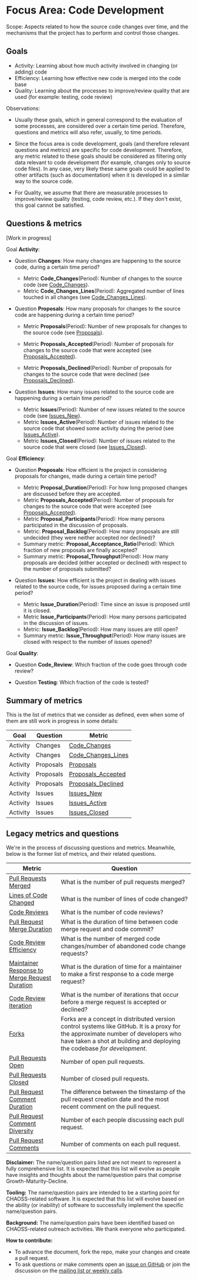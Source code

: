 # Focus Area: Code Development

Scope: Aspects related to how the source code changes over time, and the mechanisms that the project has to perform and control those changes.

## Goals

* Activity: Learning about how much activity involved in changing (or adding) code
* Efficiency: Learning how effective new code is merged into the code base
* Quality: Learning about the processes to improve/review quality that are used (for example: testing, code review)

Observations:

* Usually these goals, which in general correspond to the evaluation of some processes,
are considered over a certain time period. Therefore, questions and metrics will also refer, usually,
to time periods.

* Since the focus area is code development, goals (and therefore relevant questions and metrics) are specific for code development. Therefore, any metric related to these goals should be considered as filtering only data relevant to code development (for example, changes only to source code files). In any case, very likely these same goals could be applied to other artifacts (such as documentation) when it is developed in a similar way to the source code.

* For Quality, we assume that there are measurable processes to improve/review quality (testing, code review, etc.). If they don't exist, this goal cannot be satisfied.

## Questions & metrics

\[Work in progress\]

Goal **Activity**:

* Question **Changes**: How many changes are happening to the source code, during a certain time period?
  * Metric **Code_Changes**(Period): Number of changes to the source code
  (see [Code_Changes](../metrics/Code_Changes.md)).
  * Metric **Code_Changes_Lines**(Period): Aggregated number of lines touched in all changes
  (see [Code_Changes_Lines](../metrics/Code_Changes_Lines.md)).

* Question **Proposals**: How many proposals for changes to the source code
are happening during a certain time period?

  * Metric **Proposals**(Period): Number of new proposals for changes
  to the source code
  (see [Proposals](../metrics/Proposals.md)).

  * Metric **Proposals_Accepted**(Period): Number of proposals for changes
  to the source code that were accepted
  (see [Proposals_Accepted](../metrics/Proposals_Accepted.md)).

  * Metric **Proposals_Declined**(Period): Number of proposals for changes
  to the source code that were declined
  (see [Proposals_Declined](../metrics/Proposals_Declined.md)).


* Question **Issues**: How many issues related to the source code
are happening during a certain time period?

  * Metric **Issues**(Period): Number of new issues related to the source code
  (see [Issues_New](../metrics/Issues_New.md)).
  * Metric **Issues_Active**(Period): Number of issues related to
  the source code that showed some activity during the period
  (see [Issues_Active](../metrics/Issues_Active.md)).
  * Metric **Issues_Closed**(Period): Number of issues related to
  the source code that were closed
  (see [Issues_Closed](../metrics/Issues_Closed.md)).

Goal **Efficiency**:

* Question **Proposals**: How efficient is the project in considering proposals for changes,
made during a certain time period?

  * Metric **Proposal_Duration**(Period): For how long proposed changes are discussed
  before they are accepted.
  * Metric **Proposals_Accepted**(Period): Number of proposals for changes
  to the source code that were accepted
  (see [Proposals_Accepted](../metrics/Proposals_Accepted.md)).
  * Metric **Proposal_Participants**(Period): How many persons participated in the discussion
  of proposals.
  * Metric: **Proposal_Backlog**(Period): How many proposals are still undecided
  (they were neither accepted nor declined)?
  * Summary metric: **Proposal_Acceptance_Ratio**(Period): Which fraction of new proposals
  are finally accepted?
  * Summary metric: **Proposal_Throughput**(Period): How many proposals are decided
  (either accepted or declined) with respect to the number of proposals submitted?

* Question **Issues**: How efficient is the project in dealing with issues related to
the source code, for issues proposed during a certain time period?

  * Metric **Issue_Duration**(Period): Time since an issue is proposed until it is closed.
  * Metric **Issue_Participants**(Period): How many persons participated in the discussion
  of issues.
  * Metric: **Issue_Backlog**(Period): How many issues are still open?
  * Summary metric: **Issue_Throughput**(Period): How many issues are closed
  with respect to the number of issues opened?


Goal **Quality**:

* Question **Code_Review**: Which fraction of the code goes through code review?

* Question **Testing**: Which fraction of the code is tested?

## Summary of metrics

This is the list of metrics that we consider as defined,
even when some of them are still work in progress in some details:

Goal | Question | Metric
--- | --- | ---
Activity | Changes | [Code_Changes](../metrics/Code_Changes.md)
Activity | Changes | [Code_Changes_Lines](../metrics/Code_Changes_Lines.md)
Activity | Proposals | [Proposals](../metrics/Proposals.md)
Activity | Proposals | [Proposals_Accepted](../metrics/Proposals_Accepted.md)
Activity | Proposals | [Proposals_Declined](../metrics/Proposals_Declined.md)
Activity | Issues    | [Issues_New](../metrics/Issues_New.md)
Activity | Issues    | [Issues_Active](../metrics/Issues_Active.md)
Activity | Issues    | [Issues_Closed](../metrics/Issues_Closed.md)



## Legacy metrics and questions

We're in the process of discussing questions and metrics. Meanwhile, below is the former list of metrics, and their related questions.

Metric | Question
--- | ---
[Pull Requests Merged](../metrics/pull-requests-merged.md) | What is the number of pull requests merged?
[Lines of Code Changed](../metrics/code-lines-of-code-changed.md) | What is the number of lines of code changed?
[Code Reviews](../metrics/pull-requests-code-reviews.md) | What is the number of code reviews?
[Pull Request Merge Duration](../metrics/pull-requests-merge-duration.md) | What is the duration of time between code merge request and code commit?
[Code Review Efficiency](../metrics/pull-requests-code-reviews-efficiency.md) | What is the number of merged code changes/number of abandoned code change requests?
[Maintainer Response to Merge Request Duration](../metrics/pull-requests-maintainer-response-duration.md) | What is the duration of time for a maintainer to make a first response to a code merge request?
[Code Review Iteration](../metrics/pull-requests-code-reviews-iteration.md) | What is the number of iterations that occur before a merge request is accepted or declined?
[Forks](../metrics/forks.md) | Forks are a concept in distributed version control systems like GitHub. It is a proxy for the approximate number of developers who have taken a shot at building and deploying the codebase *for development*.
[Pull Requests Open](../metrics/pull-requests-open.md) | Number of open pull requests.
[Pull Requests Closed](../metrics/pull-requests-closed.md) | Number of closed pull requests.
[Pull Request Comment Duration](../metrics/pull-requests-comment-duration.md) | The difference between the timestamp of the pull request creation date and the most recent comment on the pull request.
[Pull Request Comment Diversity](../metrics/pull-requests-participants.md) | Number of each people discussing each pull request.
[Pull Request Comments](../metrics/pull-requests-comments.md) | Number of comments on each pull request.

**Disclaimer:**
The name/question pairs listed are not meant to represent a fully comprehensive list. It is expected that this list will evolve as people have insights and thoughts about the name/question pairs that comprise Growth-Maturity-Decline.

**Tooling:**
The name/question pairs are intended to be a starting point for CHAOSS-related software. It is expected that this list will evolve based on the ability (or inability) of software to successfully implement the specific name/question pairs.

**Background:**
The name/question pairs have been identified based on CHAOSS-related outreach activities. We thank everyone who participated.

**How to contribute:**
- To advance the document, fork the repo, make your changes and create a pull request.
- To ask questions or make comments open an [issue on GitHub][issue] or join the discussion on the [mailing list or weekly calls](https://chaoss.community/participate/).

[issue]: https://github.com/chaoss/wg-gmd/issues
